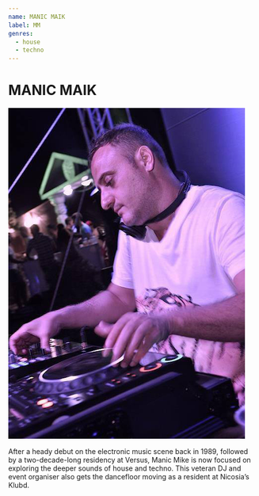 ```yaml
---
name: MANIC MAIK
label: MM
genres:
  - house
  - techno
---
```


# MANIC MAIK

![](./assets/images/Manic.jpg)

After a heady debut on the electronic music scene back in 1989, followed by a two-decade-long residency at Versus, Manic Mike is now focused on exploring the deeper sounds of house and techno. This veteran DJ and event organiser also gets the dancefloor moving as a resident at Nicosia’s Klubd. 
